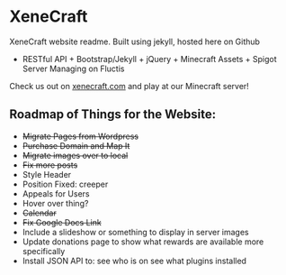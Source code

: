 XeneCraft
=====

XeneCraft website readme. Built using jekyll, hosted here on Github
* RESTful API + Bootstrap/Jekyll + jQuery + Minecraft Assets + Spigot Server Managing on Fluctis

Check us out on [xenecraft.com](http://xenecraft.com) and play at our Minecraft server!

Roadmap of Things for the Website:
-----
* ~~Migrate Pages from Wordpress~~
* ~~Purchase Domain and Map It~~
* ~~Migrate images over to local~~
* ~~Fix more posts~~
* Style Header
* Position Fixed: creeper
* Appeals for Users
* Hover over thing?
* ~~Calendar~~
* ~~Fix Google Docs Link~~
* Include a slideshow or something to display in server images
* Update donations page to show what rewards are available more specifically
* Install JSON API to: 
see who is on
see what plugins installed



